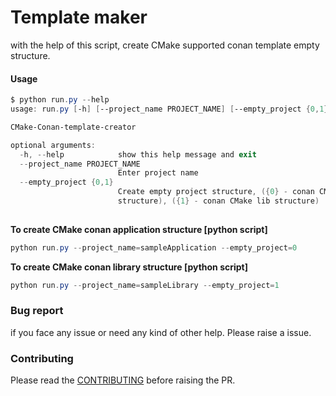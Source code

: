  
# Template maker
  with the help of this script, create CMake supported conan template empty structure.

#### Usage
```powershell
$ python run.py --help
usage: run.py [-h] [--project_name PROJECT_NAME] [--empty_project {0,1}]

CMake-Conan-template-creator

optional arguments:
  -h, --help            show this help message and exit
  --project_name PROJECT_NAME
                        Enter project name
  --empty_project {0,1}
                        Create empty project structure, ({0} - conan CMake app
                        structure), ({1} - conan CMake lib structure)
                        
```

**To create CMake conan application structure [python script]**
```powershell 
python run.py --project_name=sampleApplication --empty_project=0
```

**To create CMake conan library structure [python script]**
```powershell
python run.py --project_name=sampleLibrary --empty_project=1
```

### Bug report

if you face any issue or need any kind of other help. Please raise a issue.

### Contributing

Please read the [CONTRIBUTING](https://github.com/shajeen/CMake-Conan-template-creator/blob/main/CONTRIBUTING.md) before raising the PR.
